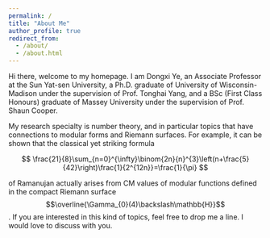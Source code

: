```yaml
---
permalink: /
title: "About Me"
author_profile: true
redirect_from: 
  - /about/
  - /about.html
---
```


Hi there, welcome to my homepage. I am Dongxi Ye, an Associate Professor at the Sun Yat-sen University, a Ph.D. graduate of University of Wisconsin-Madison under the supervision of Prof. Tonghai Yang, and a BSc (First Class Honours) graduate of Massey University under the supervision of Prof. Shaun Cooper. 

My research specialty is number theory, and in particular topics that have connections to modular forms and Riemann surfaces. For example, it can be shown that the classical yet striking formula

$$
\frac{21}{8}\sum_{n=0}^{\infty}\binom{2n}{n}^{3}\left(n+\frac{5}{42}\right)\frac{1}{2^{12n}}=\frac{1}{\pi}
$$

of Ramanujan actually arises from CM values of modular functions defined in the compact Riemann surface $$\overline{\Gamma_{0}(4)\backslash\mathbb{H}}$$. If you are interested in this kind of topics, feel free to drop me a line. I would love to discuss with you.
